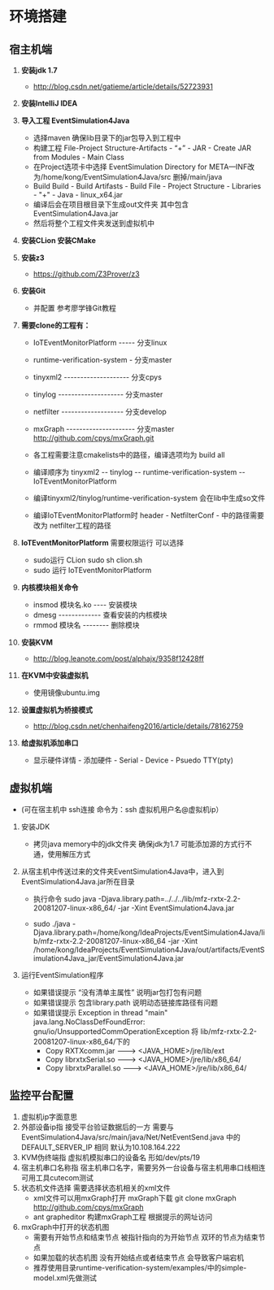 # 环境搭建

## 宿主机端

1. **安装jdk 1.7**
    - http://blog.csdn.net/gatieme/article/details/52723931
2. **安装IntelliJ IDEA**
3. **导入工程 EventSimulation4Java**
    - 选择maven 确保lib目录下的jar包导入到工程中
    - 构建工程 File-Project Structure-Artifacts - “+” - JAR - Create JAR from Modules - Main Class
    - 在Project选项卡中选择 EventSimulation Directory for META—INF改为/home/kong/EventSimulation4Java/src 删掉/main/java
    - Build  Build - Build Artifasts - Build
   File - Project Structure - Libraries - "+" - Java - linux_x64.jar
    - 编译后会在项目根目录下生成out文件夹 其中包含EventSimulation4Java.jar
    - 然后将整个工程文件夹发送到虚拟机中

4. **安装CLion 安装CMake**
5. **安装z3**
    - https://github.com/Z3Prover/z3
6. **安装Git**
    - 并配置 参考廖学锋Git教程
7. **需要clone的工程有：**
    - IoTEventMonitorPlatform ----- 分支linux
    - runtime-verification-system - 分支master
    - tinyxml2 -------------------- 分支cpys
    - tinylog  -------------------- 分支master
    - netfilter ------------------- 分支develop
    - mxGraph --------------------- 分支master http://github.com/cpys/mxGraph.git

    - 各工程需要注意cmakelists中的路径，编译选项均为 build all
    - 编译顺序为 tinyxml2 -- tinylog -- runtime-verification-system -- IoTEventMonitorPlatform
    - 编译tinyxml2/tinylog/runtime-verification-system 会在lib中生成so文件
    - 编译IoTEventMonitorPlatform时 header - NetfilterConf - 中的路径需要改为 netfilter工程的路径

8. **IoTEventMonitorPlatform** 需要权限运行 可以选择
    - sudo运行 CLion sudo sh clion.sh
    - sudo 运行 IoTEventMonitorPlatform
9. **内核模块相关命令**
    - insmod 模块名.ko ---- 安装模块
    - dmesg  ------------- 查看安装的内核模块
    - rmmod 模块名 -------- 删除模块
10. **安装KVM**
    - http://blog.leanote.com/post/alphajx/9358f12428ff
11. **在KVM中安装虚拟机**
    - 使用镜像ubuntu.img
12. **设置虚拟机为桥接模式**
    - http://blog.csdn.net/chenhaifeng2016/article/details/78162759
13. **给虚拟机添加串口**
    - 显示硬件详情 - 添加硬件 - Serial - Device - Psuedo TTY(pty)

	
## 虚拟机端 
- (可在宿主机中 ssh连接 命令为：ssh 虚拟机用户名@虚拟机ip）
1. 安装JDK
    - 拷贝java memory中的jdk文件夹 确保jdk为1.7
	可能添加源的方式行不通，使用解压方式
2. 从宿主机中传送过来的文件夹EventSimulation4Java中，进入到EventSimulation4Java.jar所在目录
    - 执行命令 sudo java -Djava.library.path=../../../lib/mfz-rxtx-2.2-20081207-linux-x86_64/ -jar -Xint EventSimulation4Java.jar

    - sudo ./java -Djava.library.path=/home/kong/IdeaProjects/EventSimulation4Java/lib/mfz-rxtx-2.2-20081207-linux-x86_64 -jar -Xint /home/kong/IdeaProjects/EventSimulation4Java/out/artifacts/EventSimulation4Java_jar/EventSimulation4Java.jar

3. 运行EventSimulation程序
    - 如果错误提示 “没有清单主属性” 说明jar包打包有问题
    - 如果错误提示 包含library.path 说明动态链接库路径有问题
    - 如果错误提示 Exception in thread "main" java.lang.NoClassDefFoundError: gnu/io/UnsupportedCommOperationException 将 lib/mfz-rxtx-2.2-20081207-linux-x86_64/下的
        - Copy RXTXcomm.jar ---> <JAVA_HOME>/jre/lib/ext
        - Copy librxtxSerial.so ---> <JAVA_HOME>/jre/lib/x86_64/
        - Copy librxtxParallel.so ---> <JAVA_HOME>/jre/lib/x86_64/

## 监控平台配置
1. 虚拟机ip字面意思
2. 外部设备ip指 接受平台验证数据后的一方 需要与EventSimulation4Java/src/main/java/Net/NetEventSend.java 中的DEFAULT_SERVER_IP 相同
默认为10.108.164.222
3. KVM伪终端指 虚拟机模拟串口的设备名 形如/dev/pts/19
4. 宿主机串口名称指 宿主机串口名字，需要另外一台设备与宿主机用串口线相连 可用工具cutecom测试
5. 状态机文件选择 需要选择状态机相关的xml文件 
    - xml文件可以用mxGraph打开 mxGraph下载 git clone mxGraph http://github.com/cpys/mxGraph
    - ant grapheditor 构建mxGraph工程 根据提示的网址访问
6. mxGraph中打开的状态机图
    - 需要有开始节点和结束节点 被指针指向的为开始节点 双环的节点为结束节点
    - 如果加载的状态机图 没有开始结点或者结束节点 会导致客户端宕机
    - 推荐使用目录runtime-verification-system/examples/中的simple-model.xml先做测试


